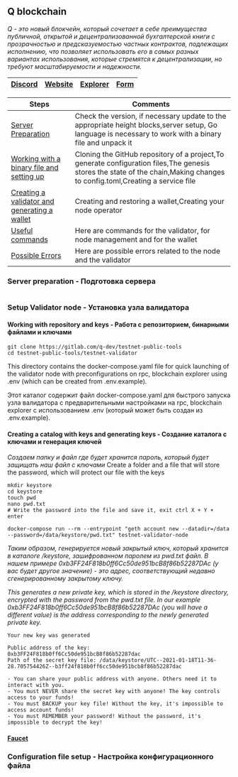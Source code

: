 ## Q blockchain

*Q - это новый блокчейн, который сочетает в себе преимущества публичной, открытой и децентрализованной бухгалтерской книги с прозрачностью и предсказуемостью частных контрактов, подлежащих исполнению, что позволяет использовать его в самых разных вариантах использования, которые стремятся к децентрализации, но требуют масштабируемости и надежности.*

[Discord](https://discord.gg/py7MFZ9g) | [Website](https://q.org/) | [Explorer](https://stats.qtestnet.org/) | [Form](https://itn.qdev.li/)
--- | --- | --- | --- |

Steps | Comments
--- | --- |
[Server Preparation]() | Check the version, if necessary update to the appropriate height blocks,server setup, Go language is necessary to work with a binary file and unpack it
[Working with a binary file and setting up]() | Cloning the GitHub repository of a project,To generate configuration files,The genesis stores the state of the chain,Making changes to config.toml,Creating a service file
[Creating a validator and generating a wallet]() | Creating and restoring a wallet,Creating your node operator
[Useful commands]() | Here are commands for the validator, for node management and for the wallet
[Possible Errors]() | Here are possible errors related to the node and the validator


### Server preparation - Подготовка сервера
```

```

### Setup Validator node - Установка узла валидатора
#### Working with repository and keys - Работа с репозиторием, бинарными файлами и ключами
```
git clone https://gitlab.com/q-dev/testnet-public-tools
cd testnet-public-tools/testnet-validator
```
This directory contains the docker-compose.yaml file for quick launching of the validator node with preconfigurations on rpc, blockchain explorer using .env (which can be created from .env.example).

Этот каталог содержит файл docker-compose.yaml для быстрого запуска узла валидатора с предварительными настройками на rpc, blockchain explorer с использованием .env (который может быть создан из .env.example).

#### Creating a catalog with keys and generating keys - Создание каталога с ключами и генерация ключей
*Создаем папку и файл где будет хранится пароль, который будет защищать наш файл с ключами*
Create a folder and a file that will store the password, which will protect our file with the keys
```
mkdir keystore 
cd keystore
touch pwd
nano pwd.txt
# Write the password into the file and save it, exit ctrl X + Y + enter
```
```
docker-compose run --rm --entrypoint "geth account new --datadir=/data --password=/data/keystore/pwd.txt" testnet-validator-node
```
*Таким образом, генерируется новый закрытый ключ, который хранится в каталоге /keystore, зашифрованном паролем из pwd.txt файл. В нашем примере 0xb3FF24F818b0ff6Cc50de951bcB8f86b52287DAc (у вас будет другое значение) - это адрес, соответствующий недавно сгенерированному закрытому ключу.*

*This generates a new private key, which is stored in the /keystore directory, encrypted with the password from the pwd.txt file. In our example 0xb3FF24F818b0ff6Cc50de951bcB8f86b52287DAc (you will have a different value) is the address corresponding to the newly generated private key.*
```
Your new key was generated

Public address of the key:   0xb3FF24F818b0ff6Cc50de951bcB8f86b52287dac
Path of the secret key file: /data/keystore/UTC--2021-01-18T11-36-28.705754426Z--b3ff24f818b0ff6cc50de951bcb8f86b52287dac

- You can share your public address with anyone. Others need it to interact with you.
- You must NEVER share the secret key with anyone! The key controls access to your funds!
- You must BACKUP your key file! Without the key, it's impossible to access account funds!
- You must REMEMBER your password! Without the password, it's impossible to decrypt the key!
```
#### [Faucet](https://faucet.qtestnet.org/)

### Configuration file setup - Настройка конфигурационного файла 
```

```
